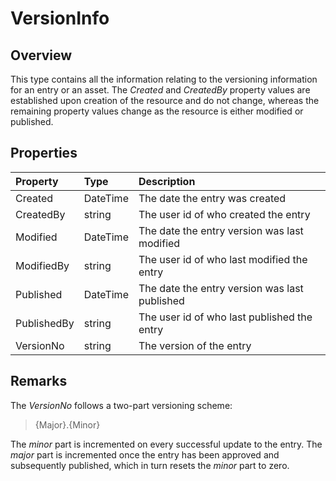 # VersionInfo

## Overview

This type contains all the information relating to the versioning information for an entry or an asset. The *Created* and *CreatedBy* property values are established upon creation of the resource and do not change, whereas the remaining property values change as the resource is either modified or published.

## Properties

| Property | Type | Description |
| :------- | :--- | :---------- |
| Created | DateTime | The date the entry was created |
| CreatedBy | string | The user id of who created the entry |
| Modified | DateTime | The date the entry version was last modified |
| ModifiedBy | string | The user id of who last modified the entry |
| Published | DateTime | The date the entry version was last published |
| PublishedBy | string | The user id of who last published the entry |
| VersionNo | string | The version of the entry |

## Remarks

The *VersionNo* follows a two-part versioning scheme:

> {Major}.{Minor}

The *minor* part is incremented on every successful update to the entry. The *major* part is incremented once the entry has been approved and subsequently published, which in turn resets the *minor* part to zero.
